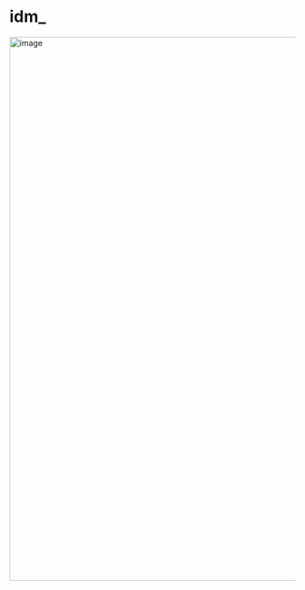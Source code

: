 # idm_
<img width="960" alt="image" src="https://github.com/imkng/idm_/assets/64347801/6168e44e-d404-48c5-beab-7e5f7b5068aa">

